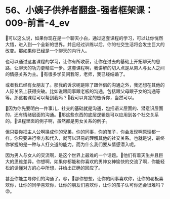 # 56、小姨子供养者翻盘-强者框架课：009-前言-4_ev

🎼可以这么说，如果你现在是一个聊天小白，通过这套课程的学习，可以让你恍然大悟，进入到一个全新的世界。并且经过训练以后，你的社交生活将会发生巨大的改变。那如果你已经是一个聊天的内行人。

也可以通过这套课程的学习，让你有所收获，让你在过去的基础上开拓聊天的思路，让聊天的功力更精进一步。这套课程啊，我讲解的切入点是从男人与女人之间的情感关系为主。🎼有很多学员问我呀，老师，我已经结婚了。

或者我已经有女朋友了。那我的诉求呢是除了跟伴侣的沟通之外，我还想在其他的人际关系上获得突破。比如说跟同事跟老板的沟通，包括跟父母跟子女的沟通等等。那这套课程可以帮到我吗？🎼我可以肯定的告诉你，当然可以。

🎼因为你先要明白一件事儿，社交的基础就是沟通，包括语义层面的、潜意识层面的，还有情绪层面的沟通。🎼那这些东西的底层逻辑是可以应用到各个社交关系的。🎼课程里面的例子啊，虽然都是男女关系的例子。

但只要你把主人公啊换成你的兄弟，你的同事，你的孩子，你会发现啊原理都一样。你只要进行帝方和代入，就可以轻易的理解其他的社交关系。也就是说，最终你掌握的是一种与人打交道的能力。而为什么我们要从情感潜入呢。

因为男人与女人的交流啊，是这个世界上最难的一个话题。🎼他们有着天生并且巨大的思维差异。你想啊，如果你都能和你喜欢的男神女神愉快的交流了啊，你能轻松的读懂对方的心中所想，并给出正确的回应了。

甚至你能主导你们的沟通了。😡，🎼那你想想，让你的同事喜欢你，让你的老板喜欢你，让你的同学喜欢你，让你的朋友们喜欢你，让你的孩子认可你还会很难吗？😡。

